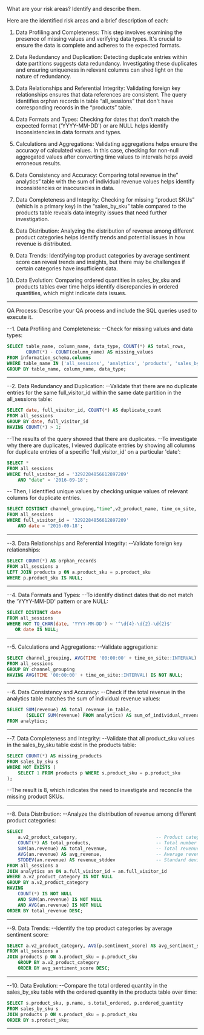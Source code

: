 What are your risk areas? Identify and describe them.

Here are the identified risk areas and a brief description of each:

1.	Data Profiling and Completeness: This step involves examining the presence of missing values and verifying data types. It's crucial to ensure the data is complete and adheres to the expected formats.

2.	Data Redundancy and Duplication: Detecting duplicate entries within date partitions suggests data redundancy. Investigating these duplicates and ensuring uniqueness in relevant columns can shed light on the nature of redundancy.

3.	Data Relationships and Referential Integrity: Validating foreign key relationships ensures that data references are consistent. The query identifies orphan records in table “all_sessions” that don't have corresponding records in the “products” table.

4.	Data Formats and Types: Checking for dates that don't match the expected format ('YYYY-MM-DD') or are NULL helps identify inconsistencies in data formats and types.

5.	Calculations and Aggregations: Validating aggregations helps ensure the accuracy of calculated values. In this case, checking for non-null aggregated values after converting time values to intervals helps avoid erroneous results.

6.	Data Consistency and Accuracy: Comparing total revenue in the” analytics” table with the sum of individual revenue values helps identify inconsistencies or inaccuracies in data.

7.	Data Completeness and Integrity: Checking for missing “product SKUs” (which is a primary key) in the “sales_by_sku” table compared to the products table reveals data integrity issues that need further investigation.

8.	Data Distribution: Analyzing the distribution of revenue among different product categories helps identify trends and potential issues in how revenue is distributed.

9.	Data Trends: Identifying top product categories by average sentiment score can reveal trends and insights, but there may be challenges if certain categories have insufficient data.
    
10.	Data Evolution: Comparing ordered quantities in sales_by_sku and products tables over time helps identify discrepancies in ordered quantities, which might indicate data issues.

---------------------------------------------

QA Process:
Describe your QA process and include the SQL queries used to execute it.

--1. Data Profiling and Completeness:
--Check for missing values and data types:

```SQL
SELECT table_name, column_name, data_type, COUNT(*) AS total_rows,
       COUNT(*) - COUNT(column_name) AS missing_values
FROM information_schema.columns
WHERE table_name IN ('all_sessions', 'analytics', 'products', 'sales_by_sku', 'sales_report')
GROUP BY table_name, column_name, data_type;
```

--------------------------

--2. Data Redundancy and Duplication:
--Validate that there are no duplicate entries for the same full_visitor_id within the same date partition in the all_sessions table:

```SQL
SELECT date, full_visitor_id, COUNT(*) AS duplicate_count
FROM all_sessions
GROUP BY date, full_visitor_id
HAVING COUNT(*) > 1;
```

--The results of the query showed that there are duplicates.
--To investigate why there are duplicates, I viewed duplicate entries by showing all columns for duplicate entries of a specific 'full_visitor_id' on a particular 'date':

```SQL
SELECT *
FROM all_sessions
WHERE full_visitor_id = '3292284856612897209'
    AND "date" = '2016-09-18';
```
-- Then, I identified unique values by checking unique values of relevant columns for duplicate entries.

```SQL
SELECT DISTINCT channel_grouping,"time",v2_product_name, time_on_site, pageviews
FROM all_sessions
WHERE full_visitor_id = '3292284856612897209'
    AND date = '2016-09-18';
```
----------------------------------

--3. Data Relationships and Referential Integrity:
--Validate foreign key relationships:

```SQL
SELECT COUNT(*) AS orphan_records
FROM all_sessions a
LEFT JOIN products p ON a.product_sku = p.product_sku
WHERE p.product_sku IS NULL;
```
----------------------------------

--4. Data Formats and Types:
--To identify distinct dates that do not match the 'YYYY-MM-DD' pattern or are NULL:

```SQL
SELECT DISTINCT date
FROM all_sessions
WHERE NOT TO_CHAR(date, 'YYYY-MM-DD') ~ '^\d{4}-\d{2}-\d{2}$'
   OR date IS NULL;
```   
----------------------------------

--5. Calculations and Aggregations:
--Validate aggregations:

```SQL
SELECT channel_grouping, AVG(TIME '00:00:00' + time_on_site::INTERVAL) AS avg_time_on_site
FROM all_sessions
GROUP BY channel_grouping
HAVING AVG(TIME '00:00:00' + time_on_site::INTERVAL) IS NOT NULL;
```
----------------------------------

--6. Data Consistency and Accuracy:
--Check if the total revenue in the analytics table matches the sum of individual revenue values:

```SQL
SELECT SUM(revenue) AS total_revenue_in_table,
       (SELECT SUM(revenue) FROM analytics) AS sum_of_individual_revenues
FROM analytics;
```
----------------------------------

--7. Data Completeness and Integrity:
--Validate that all product_sku values in the sales_by_sku table exist in the products table:

```SQL
SELECT COUNT(*) AS missing_products
FROM sales_by_sku s
WHERE NOT EXISTS (
    SELECT 1 FROM products p WHERE s.product_sku = p.product_sku
);
```
--The result is 8, which indicates the need to investigate and reconcile the missing product SKUs.

----------------------------------

--8. Data Distribution:
--Analyze the distribution of revenue among different product categories:

```SQL
SELECT
    a.v2_product_category,                             -- Product category
    COUNT(*) AS total_products,                        -- Total number of products in category
    SUM(an.revenue) AS total_revenue,                  -- Total revenue from products in category
    AVG(an.revenue) AS avg_revenue,                    -- Average revenue per product in category
    STDDEV(an.revenue) AS revenue_stddev               -- Standard deviation of revenue in category
FROM all_sessions a
JOIN analytics an ON a.full_visitor_id = an.full_visitor_id
WHERE a.v2_product_category IS NOT NULL
GROUP BY a.v2_product_category
HAVING
    COUNT(*) IS NOT NULL
    AND SUM(an.revenue) IS NOT NULL
    AND AVG(an.revenue) IS NOT NULL
ORDER BY total_revenue DESC;
```
----------------------------------

--9. Data Trends:
--Identify the top product categories by average sentiment score:

```SQL
SELECT a.v2_product_category, AVG(p.sentiment_score) AS avg_sentiment_score
FROM all_sessions a
JOIN products p ON a.product_sku = p.product_sku
    GROUP BY a.v2_product_category
    ORDER BY avg_sentiment_score DESC;
```
----------------------------------

--10. Data Evolution:
--Compare the total ordered quantity in the sales_by_sku table with the ordered quantity in the products table over time:

```SQL
SELECT s.product_sku, p.name, s.total_ordered, p.ordered_quantity
FROM sales_by_sku s
JOIN products p ON s.product_sku = p.product_sku
ORDER BY s.product_sku;
```
----------------------------------




